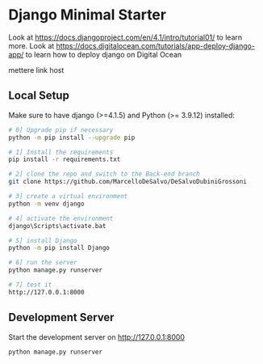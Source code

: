 # Django Minimal Starter

Look at https://docs.djangoproject.com/en/4.1/intro/tutorial01/ to learn more.
Look at https://docs.digitalocean.com/tutorials/app-deploy-django-app/ to learn how to deploy django on Digital Ocean

mettere link host

## Local Setup

Make sure to have django (>=4.1.5) and Python (>= 3.9.12) installed:

```bash
# 0] Upgrade pip if necessary
python -m pip install --upgrade pip

# 1] Install the requirements
pip install -r requirements.txt

# 2] clone the repo and switch to the Back-end branch
git clone https://github.com/MarcelloDeSalvo/DeSalvoDubiniGrossoni

# 3] create a virtual environment 
python -m venv django

# 4] activate the environment
django\Scripts\activate.bat

# 5] install Django
python -m pip install Django 

# 6] run the server
python manage.py runserver

# 7] test it
http://127.0.0.1:8000

```

## Development Server

Start the development server on http://127.0.0.1:8000

```bash
python manage.py runserver
```

